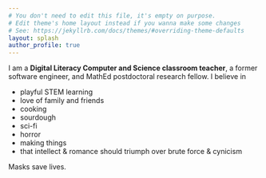 ```yaml
---
# You don't need to edit this file, it's empty on purpose.
# Edit theme's home layout instead if you wanna make some changes
# See: https://jekyllrb.com/docs/themes/#overriding-theme-defaults
layout: splash
author_profile: true
---
```


I am a **Digital Literacy Computer and Science classroom teacher**, a former software engineer, and MathEd postdoctoral research fellow. I believe in 
- playful STEM learning
- love of family and friends
- cooking
- sourdough
- sci-fi
- horror
- making things
- that intellect & romance should triumph over brute force & cynicism

Masks save lives.

